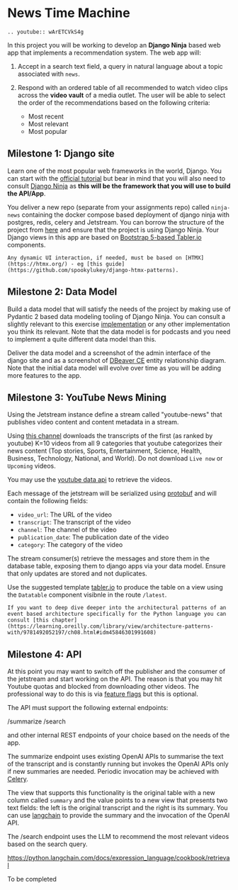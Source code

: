 # News Time Machine

```{eval-rst}
.. youtube:: wArETCVkS4g
```

In this project you will be working to develop an **Django Ninja** based web app that implements a recommendation system. The web app will: 

1. Accept in a search text field, a query in natural language about a topic associated with `news`. 

2. Respond with an ordered table of all recommended to watch video clips across the **video vault** of a media outlet. The user will be able to select the order of the recommendations based on the following criteria: 

   - Most recent
   - Most relevant
   - Most popular
   

## Milestone 1: Django site

Learn one of the most popular web frameworks in the world, Django. You can start with the [official tutorial](https://docs.djangoproject.com/en/5.0/intro/tutorial01/) but bear in mind that you will also need to consult [Django Ninja](https://django-ninja.dev/) as **this will be the framework that you will use to build the API/App**.

You deliver a new repo (separate from your assignments repo) called `ninja-news` containing the docker compose based deployment of django ninja with postgres, redis, celery and Jetstream. You can borrow the structure of the project from [here](https://github.com/nickjj/docker-django-example) and ensure that the project is using Django Ninja. Your Django views in this app are based on [Bootstrap 5-based Tabler.io](https://tabler.io/preview) components. 

```{note}
Any dynamic UI interaction, if needed, must be based on [HTMX](https://htmx.org/) - eg [this guide](https://github.com/spookylukey/django-htmx-patterns).  
```

## Milestone 2: Data Model

Build a data model that will satisfy the needs of the project by making use of Pydantic 2 based data modeling tooling of Django Ninja. You can consult a slightly relevant to this exercise  [implementation](https://realpython.com/build-a-content-aggregator-python/) or any other implementation you think its relevant.  Note that the data model is for podcasts and you need to implement a quite different data model than this. 

Deliver the data model and a screenshot of the admin interface of the django site and as a screenshot of [DBeaver CE](https://dbeaver.com/docs/dbeaver/Database-Structure-Diagrams/) entity relationship diagram. Note that the initial data model will evolve over time as you will be adding more features to the app.

## Milestone 3: YouTube News Mining  

Using the Jetstream instance define a stream called "youtube-news" that publishes video content and content metadata in a stream. 

Using [this channel](https://www.youtube.com/channel/UCYfdidRxbB8Qhf0Nx7ioOYw) downloads the transcripts of the first (as ranked by youtube) K=10 videos from all 9 categories that youtube categorizes their news content (Top stories, Sports, Entertainment, Science, Health, Business, Technology, National, and World). Do not download `Live now` or `Upcoming` videos.

You may use the [youtube data api](https://developers.google.com/youtube/v3/docs) to retrieve the videos.

Each message of the jetstream will be serialized using [protobuf](https://protobuf.dev/getting-started/pythontutorial/) and will contain the following fields:

- `video_url`: The URL of the video
- `transcript`: The transcript of the video
- `channel`: The channel of the video
- `publication_date`: The publication date of the video
- `category`: The category of the video

The stream consumer(s) retrieve the messages and store them in the database table, exposing them to django apps via your data model. Ensure that only updates are stored and not duplicates.

Use the suggested template [tabler.io](https://tabler.io/preview) to produce the table on a view using the `Datatable` component visibnle in the route `/latest`. 

```{note}
If you want to deep dive deeper into the architectural patterns of an event based architecture specifically for the Python language you can consult [this chapter](https://learning.oreilly.com/library/view/architecture-patterns-with/9781492052197/ch08.html#idm45846301991608)
```

## Milestone 4: API

At this point you may want to switch off the publisher and the consumer of the jetstream and start working on the API. The reason is that you may hit Youtube quotas and blocked from downloading other videos. The professional way to do this is via [feature flags](https://waffle.readthedocs.io/en/stable/) but this is optional. 

The API must support the following external endpoints:

/summarize
/search

and other internal REST endpoints of your choice based on the needs of the app. 

The summarize endpoint uses existing OpenAI APIs to summarise the text of the transcript and is constantly running but invokes the OpenAI APIs only if new summaries are needed.  Periodic invocation may be achieved with [Celery](https://docs.celeryq.dev/en/stable/userguide/periodic-tasks.html).  

The view that supports this functionality is the original table with a new column called `summary` and the value points to a new view that presents two text fields: the left is the original transcript and the right is its summary. You can use [langchain](https://python.langchain.com/docs/get_started) to provide the summary and the invocation of the OpenAI API. 

The /search endpoint uses the LLM to recommend the most relevant videos based on the search query.

https://python.langchain.com/docs/expression_language/cookbook/retrieval

To be completed






